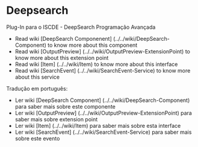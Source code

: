 # Deepsearch

Plug-In para o ISCDE - DeepSearch Programação Avançada

- Read wiki [DeepSearch Componenent] (../../wiki/DeepSearch-Component) to know more about this component
- Read wiki [OutputPreview] (../../wiki/OutputPreview-ExtensionPoint) to know more about this extension point
- Read wiki [Item] (../../wiki/Item) to know more about this interface
- Read wiki [SearchEvent] (../../wiki/SearchEvent-Service) to know more about this service

Tradução em português:
- Ler wiki [DeepSearch Component] (../../wiki/DeepSearch-Component) para saber mais sobre este componente
- Ler wiki [OutputPreview] (../../wiki/OutputPreview-ExtensionPoint) para saber mais sobre extension point
- Ler wiki [Item] (../../wiki/Item) para saber mais sobre esta interface
- Ler wiki [SearchEvent] (../../wiki/SearchEvent-Service) para saber mais sobre este evento
